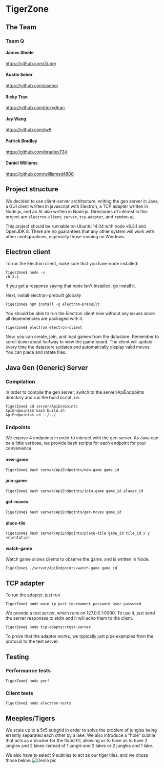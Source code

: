 # TigerZone

## The Team

### Team Q

#### James Steele

https://github.com/Zubry

#### Austin Seber

https://github.com/aseber

#### Ricky Tran

https://github.com/rickydtran

#### Jay Wang

https://github.com/jw6

#### Patrick Bradley
https://github.com/bradley734

#### Daniel Williams

https://github.com/williamsd4808

## Project structure

We decided to use client-server architecture, writing the gen server in Java, a GUI client written in javascript with Electron, a TCP adapter written in Node.js, and an AI also written in Node.js. Directories of interest in this project are `electron-client`, `server`, `tcp-adapter`, and `random-ai`.

This project should be runnable on Ubuntu 14.04 with node v6.3.1 and OpenJDK 8. There are no guarantees that any other system will work with other configurations, especially those running on Windows.

## Electron client

To run the Electron client, make sure that you have node installed:

```shell
TigerZone$ node -v
v6.3.1
```

If you get a response saying that node isn't installed, go install it.

Next, install electron-prebuilt globally

```shell
TigerZone$ npm install -g electron-prebuilt
```

You should be able to run the Electron client now without any issues since all dependencies are packaged with it.

```shell
Tigerzone$ electron electron-client
```

Now, you can create, join, and load games from the datastore. Remember to scroll down about halfway to view the game board. The client will update every time the datastore updates and automatically display valid moves. You can place and rotate tiles.

## Java Gen (Generic) Server

### Compilation

In order to compile the gen server, switch to the server/ApiEndpoints directory and run the build script, i.e.

```shell
TigerZone$ cd server/ApiEndpoints
ApiEndpoints$ bash build.sh
ApiEndpoints$ cd ../../
```
### Endpoints

We expose 4 endpoints in order to interact with the gen server. As Java can be a little verbose, we provide bash scripts for each endpoint for your convenience.

#### new-game

```shell
TigerZone$ bash server/ApiEndpoints/new-game game_id
```

#### join-game

```shell
TigerZone$ bash server/ApiEndpoints/join-game game_id player_id
```

#### get-moves

```shell
TigerZone$ bash server/ApiEndpoints/get-moves game_id
```

#### place-tile

```shell
TigerZone$ bash server/ApiEndpoints/place-tile game_id tile_id x y orientation
```

#### watch-game

Watch game allows clients to observe the game, and is written in Node.

```shell
TigerZone$ ./server/ApiEndpoints/watch-game game_id
```

## TCP adapter

To run the adapter, just run

```shell
TigerZone$ node main ip port tournament_password user password
```

We provide a test server, which runs on 127.0.0.1:9000. To use it, just send the server responses to stdin and it will echo them to the client.

```shell
TigerZone$ node tcp-adapter/test-server
```

To prove that the adapter works, we typically just pipe examples from the protocol to the test server.

## Testing

### Performance tests

```shell
TigerZone$ node perf
```

### Client tests

```shell
TigerZone$ node electron-tests
```

## Meeples/Tigers

We scale up to a 5x5 subgrid in order to solve the problem of jungles being errantly separated each other by a lake. We also introduce a "hole" subtile that acts as a blocker for the flood fill, allowing us to have us to have 2 jungles and 2 lakes instead of 1 jungle and 2 lakes or 2 jungles and 1 lake.

We also have to select 9 subtiles to act as our tiger tiles, and we chose those below.
![Demo pic](http://imgur.com/O4aHgMM.png)
